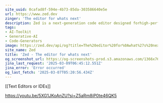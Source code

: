 ```yaml
---
site_uuid: 0cafad8f-594e-4b73-85da-303586640e5e
url: https://www.zed.dev
zinger: 'The editor for whats next'
description: Zed is a next-generation code editor designed forhigh-performance collaboration with humans and AI.
tags:
- AI-Toolkit
- Generative-AI
- Code-Generators
image: https://zed.dev/api/og?title=The%20editor%20for%0Awhat%27s%20next
site_name: Zed
title: 'Zed - The editor for whats next'
og_screenshot_url: https://og-screenshots-prod.s3.amazonaws.com/1366x768/80/false/4ec42a68d8a1a84d2e195e4a8a18812ff14585034898a24648bd4e63992c54cc.jpeg
jina_last_request: '2025-03-09T06:45:12.551Z'
jina_error: 'Error occurred'
og_last_fetch: '2025-03-07T05:20:56.434Z'
---
```

[[Text Editors or IDEs]]

https://youtu.be/5XG1JKoAnZU?si=Z5aRm8iP0te46QK5

